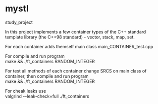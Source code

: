 # mystl
study_project

In this project implements a few container types of the C++ standard template
library (the C++98 standard) - vector, stack, map, set.

For each container adds themself main class main_CONTAINER_test.cpp 

For compile and run program \
make && ./ft_containers RANDOM_INTEGER

For test all methods of each container change SRCS on main class of container, then compile and run program \
make && ./ft_containers RANDOM_INTEGER

For cheak leaks use \
 valgrind --leak-check=full ./ft_containers